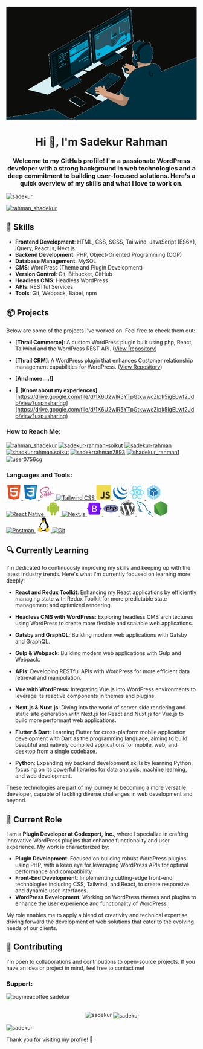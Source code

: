 ![MasterHead](https://raw.githubusercontent.com/Potential17/Potential17/master/user%20(2).gif)
<h1 align="center">Hi 👋, I'm Sadekur Rahman</h1>
<h3 align="center">Welcome to my GitHub profile! I'm a passionate WordPress developer with a strong background in web technologies and a deep commitment to building user-focused solutions. Here's a quick overview of my skills and what I love to work on.</h3>
<p align="left"> <img src="https://komarev.com/ghpvc/?username=sadekur&label=Profile%20views&color=0e75b6&style=flat" alt="sadekur" /> </p>

<p align="left"> <a href="https://twitter.com/rahman_shadekur" target="blank"><img src="https://img.shields.io/twitter/follow/rahman_shadekur?logo=twitter&style=for-the-badge" alt="rahman_shadekur" /></a> </p>

## 🚀 Skills

-   **Frontend Development**: HTML, CSS, SCSS, Tailwind, JavaScript (ES6+), jQuery, React.js, Next.js
-   **Backend Development**: PHP, Object-Oriented Programming (OOP)
-   **Database Management**: MySQL
-   **CMS**: WordPress (Theme and Plugin Development)
-   **Version Control**: Git, Bitbucket, GitHub
-   **Headless CMS**: Headless WordPress
-   **APIs**: RESTful Services
-   **Tools**: Git, Webpack, Babel, npm

## 📦 Projects

Below are some of the projects I've worked on. Feel free to check them out:

-   **[Thrail Commerce]**: A custom WordPress plugin built using php, React, Tailwind and the WordPress REST API. ([View Repository](https://github.com/sadekur/thrail-commerce))
-   **[Thrail CRM]**: A WordPress plugin that enhances Customer relationship management capabilities for WordPress. ([View Repository](https://github.com/sadekur/thrail-crm))
-   **[And more....!]**

- 📄 **[Know about my experiences]** [https://drive.google.com/file/d/1X6U2wlR5YTpGtkwwcZlpk5igELwf2Jdb/view?usp=sharing](https://drive.google.com/file/d/1X6U2wlR5YTpGtkwwcZlpk5igELwf2Jdb/view?usp=sharing)

<h3 align="left">How to Reach Me:</h3>
<p align="left">
<a href="https://twitter.com/rahman_shadekur" target="blank"><img align="center" src="https://raw.githubusercontent.com/rahuldkjain/github-profile-readme-generator/master/src/images/icons/Social/twitter.svg" alt="rahman_shadekur" height="30" width="40" /></a>
<a href="https://linkedin.com/in/sadekur-rahman-soikut" target="blank"><img align="center" src="https://raw.githubusercontent.com/rahuldkjain/github-profile-readme-generator/master/src/images/icons/Social/linked-in-alt.svg" alt="sadekur-rahman-soikut" height="30" width="40" /></a>
<a href="https://stackoverflow.com/users/sadekur-rahman" target="blank"><img align="center" src="https://raw.githubusercontent.com/rahuldkjain/github-profile-readme-generator/master/src/images/icons/Social/stack-overflow.svg" alt="sadekur-rahman" height="30" width="40" /></a>
<a href="https://fb.com/shadkur.rahman.soikut" target="blank"><img align="center" src="https://raw.githubusercontent.com/rahuldkjain/github-profile-readme-generator/master/src/images/icons/Social/facebook.svg" alt="shadkur.rahman.soikut" height="30" width="40" /></a>
<a href="https://www.youtube.com/c/sadekrrahman7893" target="blank"><img align="center" src="https://raw.githubusercontent.com/rahuldkjain/github-profile-readme-generator/master/src/images/icons/Social/youtube.svg" alt="sadekrrahman7893" height="30" width="40" /></a>
<a href="https://www.hackerrank.com/shadekur_rahman1" target="blank"><img align="center" src="https://raw.githubusercontent.com/rahuldkjain/github-profile-readme-generator/master/src/images/icons/Social/hackerrank.svg" alt="shadekur_rahman1" height="30" width="40" /></a>
<a href="https://www.leetcode.com/user0756cg" target="blank"><img align="center" src="https://raw.githubusercontent.com/rahuldkjain/github-profile-readme-generator/master/src/images/icons/Social/leet-code.svg" alt="user0756cg" height="30" width="40" /></a>
</p>

<h3 align="left">Languages and Tools:</h3>
<p align="left">
  <a href="https://developer.mozilla.org/en-US/docs/Web/HTML" target="_blank" rel="noreferrer"> 
    <img src="https://raw.githubusercontent.com/devicons/devicon/master/icons/html5/html5-original.svg" alt="HTML5" width="40" height="40"/> 
  </a>
  <a href="https://developer.mozilla.org/en-US/docs/Web/CSS" target="_blank" rel="noreferrer"> 
    <img src="https://raw.githubusercontent.com/devicons/devicon/master/icons/css3/css3-original.svg" alt="CSS3" width="40" height="40"/> 
  </a>
  <a href="https://sass-lang.com" target="_blank" rel="noreferrer"> 
    <img src="https://raw.githubusercontent.com/devicons/devicon/master/icons/sass/sass-original.svg" alt="Sass" width="40" height="40"/> 
  </a>
  <a href="https://tailwindcss.com/" target="_blank" rel="noreferrer"> 
    <img src="https://www.vectorlogo.zone/logos/tailwindcss/tailwindcss-icon.svg" alt="Tailwind CSS" width="40" height="40"/>
  </a>
  <a href="https://www.javascript.com" target="_blank" rel="noreferrer"> 
    <img src="https://raw.githubusercontent.com/devicons/devicon/master/icons/javascript/javascript-original.svg" alt="JavaScript" width="40" height="40"/> 
  </a>
  <a href="https://jquery.com/" target="_blank" rel="noreferrer"> 
    <img src="https://raw.githubusercontent.com/devicons/devicon/master/icons/jquery/jquery-original.svg" alt="jQuery" width="40" height="40"/>
  </a>
  <a href="https://reactjs.org/" target="_blank" rel="noreferrer"> 
    <img src="https://raw.githubusercontent.com/devicons/devicon/master/icons/react/react-original.svg" alt="React.js" width="40" height="40"/>
  </a>
  <a href="https://webpack.js.org" target="_blank" rel="noreferrer"> 
    <img src="https://raw.githubusercontent.com/devicons/devicon/master/icons/webpack/webpack-original.svg" alt="Webpack" width="40" height="40"/>
  </a>
  <a href="https://reactnative.dev/" target="_blank" rel="noreferrer"> 
    <img src="https://reactnative.dev/img/header_logo.svg" alt="React Native" width="40" height="40"/>
  </a>
  <a href="https://www.android.com/" target="_blank" rel="noreferrer"> 
    <img src="https://raw.githubusercontent.com/devicons/devicon/master/icons/android/android-original.svg" alt="Android" width="40" height="40"/>
  </a>
  <a href="https://nextjs.org/" target="_blank" rel="noreferrer"> 
    <img src="https://cdn.worldvectorlogo.com/logos/nextjs-2.svg" alt="Next.js" width="40" height="40"/>
  </a>
  <a href="https://getbootstrap.com" target="_blank" rel="noreferrer"> 
    <img src="https://raw.githubusercontent.com/devicons/devicon/master/icons/bootstrap/bootstrap-original.svg" alt="Bootstrap" width="40" height="40"/>
  </a>
    <a href="https://www.php.net/" target="_blank" rel="noreferrer"> 
    <img src="https://raw.githubusercontent.com/devicons/devicon/master/icons/php/php-original.svg" alt="PHP" width="40" height="40"/>
  </a>
  <a href="https://wordpress.org/" target="_blank" rel="noreferrer"> 
    <img src="https://raw.githubusercontent.com/devicons/devicon/master/icons/wordpress/wordpress-plain.svg" alt="WordPress" width="40" height="40"/>
  </a>
  <a href="https://www.mysql.com/" target="_blank" rel="noreferrer"> 
    <img src="https://raw.githubusercontent.com/devicons/devicon/master/icons/mysql/mysql-original.svg" alt="MySQL" width="40" height="40"/>
  </a>
  <a href="https://nodejs.org" target="_blank" rel="noreferrer"> 
    <img src="https://raw.githubusercontent.com/devicons/devicon/master/icons/nodejs/nodejs-original.svg" alt="Node.js" width="40" height="40"/>
  </a>
  <a href="https://postman.com" target="_blank" rel="noreferrer"> 
    <img src="https://www.vectorlogo.zone/logos/getpostman/getpostman-icon.svg" alt="Postman" width="40" height="40"/>
  </a>
  <a href="https://www.linux.org/" target="_blank" rel="noreferrer"> 
    <img src="https://raw.githubusercontent.com/devicons/devicon/master/icons/linux/linux-original.svg" alt="Linux" width="40" height="40"/>
  </a>
  <a href="https://git-scm.com/" target="_blank" rel="noreferrer"> 
    <img src="https://www.vectorlogo.zone/logos/git-scm/git-scm-icon.svg" alt="Git" width="40" height="40"/>
  </a>
</p>

## 🔍 Currently Learning

I'm dedicated to continuously improving my skills and keeping up with the latest industry trends. Here's what I'm currently focused on learning more deeply:

-   **React and Redux Toolkit**: Enhancing my React applications by efficiently managing state with Redux Toolkit for more predictable state management and optimized rendering.

-   **Headless CMS with WordPress**: Exploring headless CMS architectures using WordPress to create more flexible and scalable web applications.

-   **Gatsby and GraphQL**: Building modern web applications with Gatsby and GraphQL.

-   **Gulp & Webpack**: Building modern web applications with Gulp and Webpack.

-   **APIs**: Developing RESTful APIs with WordPress for more efficient data retrieval and manipulation.

-   **Vue with WordPress**: Integrating Vue.js into WordPress environments to leverage its reactive components in themes and plugins.

-   **Next.js & Nuxt.js**: Diving into the world of server-side rendering and static site generation with Next.js for React and Nuxt.js for Vue.js to build more performant web applications.

-   **Flutter & Dart**: Learning Flutter for cross-platform mobile application development with Dart as the programming language, aiming to build beautiful and natively compiled applications for mobile, web, and desktop from a single codebase.

-   **Python**: Expanding my backend development skills by learning Python, focusing on its powerful libraries for data analysis, machine learning, and web development.

These technologies are part of my journey to becoming a more versatile developer, capable of tackling diverse challenges in web development and beyond.

## 💼 Current Role

I am a **Plugin Developer at Codexpert, Inc.**, where I specialize in crafting innovative WordPress plugins that enhance functionality and user experience. My work is characterized by:

-   **Plugin Development**: Focused on building robust WordPress plugins using PHP, with a keen eye for leveraging WordPress APIs for optimal performance and compatibility.
-   **Front-End Development**: Implementing cutting-edge front-end technologies including CSS, Tailwind, and React, to create responsive and dynamic user interfaces.
-   **WordPress Development**: Working on WordPress themes and plugins to enhance the user experience and functionality of WordPress.

My role enables me to apply a blend of creativity and technical expertise, driving forward the development of web solutions that cater to the evolving needs of our clients.

## 🤝 Contributing

I'm open to collaborations and contributions to open-source projects. If you have an idea or project in mind, feel free to contact me!

<h3 align="left">Support:</h3>
<p><a href="https://www.buymeacoffee.com/buymeacoffee sadekur"> <img align="left" src="https://cdn.buymeacoffee.com/buttons/v2/default-yellow.png" height="50" width="210" alt="buymeacoffee sadekur" /></a></p><br><br>

<p><img align="left" src="https://github-readme-stats.vercel.app/api/top-langs?username=sadekur&show_icons=true&locale=en&layout=compact" alt="sadekur" /></p>

<p>&nbsp;<img align="center" src="https://github-readme-stats.vercel.app/api?username=sadekur&show_icons=true&locale=en" alt="sadekur" /></p>

<p><img align="center" src="https://github-readme-streak-stats.herokuapp.com/?user=sadekur&" alt="sadekur" /></p>

Thank you for visiting my profile! 🌟
